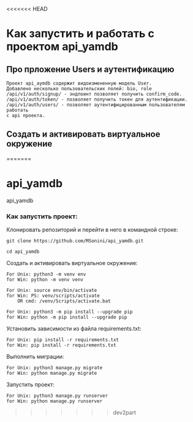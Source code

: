 <<<<<<< HEAD
# Как запустить и работать с проектом api_yamdb

## Про прложение Users и аутентификацию

    Проект api_aymdb содержит видоизмененную модель User.
    Добавлено несколько пользовательских полей: bio, role
    /api/v1/auth/signup/ - эндпоинт позволяет получить confirm_code.
    /api/v1/auth/token/ - позволяет получить токен для аутентификации.
    /api/v1/auth/users/ - позволяет аутентифицированным пользователям работать
    с api проекта.

## Cоздать и активировать виртуальное окружение
=======
# api_yamdb
api_yamdb
### Как запустить проект:

Клонировать репозиторий и перейти в него в командной строке:

```
git clone https://github.com/MSonini/api_yamdb.git
```

```
cd api_yamdb
```

Cоздать и активировать виртуальное окружение:

```
For Unix: python3 -m venv env
for Win: python -m venv venv
```

```
For Unix: source env/bin/activate
for Win: PS: venv/scripts/activate
    OR cmd: /venv/Scripts/activate.bat
```

```
For Unix: python3 -m pip install --upgrade pip
for Win: python -m pip install --upgrade pip
```

Установить зависимости из файла requirements.txt:

```
For Unix: pip install -r requirements.txt
for Win: pip install -r requirements.txt
```

Выполнить миграции:

```
For Unix: python3 manage.py migrate
for Win: python manage.py migrate
```

Запустить проект:

```
For Unix: python3 manage.py runserver
for Win: python manage.py runserver
```
>>>>>>> dev2part

